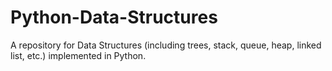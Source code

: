 # Python-Data-Structures
A repository for Data Structures (including trees, stack, queue, heap, linked list, etc.) implemented in Python.
